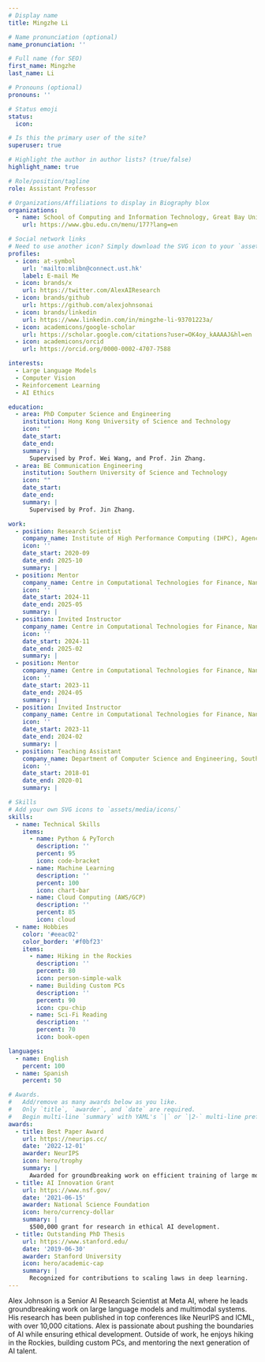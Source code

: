 ```yaml
---
# Display name
title: Mingzhe Li

# Name pronunciation (optional)
name_pronunciation: ''

# Full name (for SEO)
first_name: Mingzhe
last_name: Li

# Pronouns (optional)
pronouns: ''

# Status emoji
status: 
  icon: 

# Is this the primary user of the site?
superuser: true

# Highlight the author in author lists? (true/false)
highlight_name: true

# Role/position/tagline
role: Assistant Professor

# Organizations/Affiliations to display in Biography blox
organizations:
  - name: School of Computing and Information Technology, Great Bay University
    url: https://www.gbu.edu.cn/menu/177?lang=en

# Social network links
# Need to use another icon? Simply download the SVG icon to your `assets/media/icons/` folder.
profiles:
  - icon: at-symbol
    url: 'mailto:mlibn@connect.ust.hk'
    label: E-mail Me
  - icon: brands/x
    url: https://twitter.com/AlexAIResearch
  - icon: brands/github
    url: https://github.com/alexjohnsonai
  - icon: brands/linkedin
    url: https://www.linkedin.com/in/mingzhe-li-93701223a/
  - icon: academicons/google-scholar
    url: https://scholar.google.com/citations?user=OK4oy_kAAAAJ&hl=en
  - icon: academicons/orcid
    url: https://orcid.org/0000-0002-4707-7588

interests:
  - Large Language Models
  - Computer Vision
  - Reinforcement Learning
  - AI Ethics

education:
  - area: PhD Computer Science and Engineering
    institution: Hong Kong University of Science and Technology
    icon: ""
    date_start: 
    date_end: 
    summary: |
      Supervised by Prof. Wei Wang, and Prof. Jin Zhang.
  - area: BE Communication Engineering
    institution: Southern University of Science and Technology
    icon: ""
    date_start: 
    date_end: 
    summary: |
      Supervised by Prof. Jin Zhang.

work:
  - position: Research Scientist
    company_name: Institute of High Performance Computing (IHPC), Agency for Science, Technology and Research (A*STAR)
    icon: ''
    date_start: 2020-09
    date_end: 2025-10
    summary: |
  - position: Mentor
    company_name: Centre in Computational Technologies for Finance, Nanyang Technological University
    icon: ''
    date_start: 2024-11
    date_end: 2025-05
    summary: |
  - position: Invited Instructor
    company_name: Centre in Computational Technologies for Finance, Nanyang Technological University
    icon: ''
    date_start: 2024-11
    date_end: 2025-02
    summary: |
  - position: Mentor
    company_name: Centre in Computational Technologies for Finance, Nanyang Technological University
    icon: ''
    date_start: 2023-11
    date_end: 2024-05
    summary: |
  - position: Invited Instructor
    company_name: Centre in Computational Technologies for Finance, Nanyang Technological University
    icon: ''
    date_start: 2023-11
    date_end: 2024-02
    summary: |
  - position: Teaching Assistant
    company_name: Department of Computer Science and Engineering, Southern University of Science and Technology
    icon: ''
    date_start: 2018-01
    date_end: 2020-01
    summary: |

# Skills
# Add your own SVG icons to `assets/media/icons/`
skills:
  - name: Technical Skills
    items:
      - name: Python & PyTorch
        description: ''
        percent: 95
        icon: code-bracket
      - name: Machine Learning
        description: ''
        percent: 100
        icon: chart-bar
      - name: Cloud Computing (AWS/GCP)
        description: ''
        percent: 85
        icon: cloud
  - name: Hobbies
    color: '#eeac02'
    color_border: '#f0bf23'
    items:
      - name: Hiking in the Rockies
        description: ''
        percent: 80
        icon: person-simple-walk
      - name: Building Custom PCs
        description: ''
        percent: 90
        icon: cpu-chip
      - name: Sci-Fi Reading
        description: ''
        percent: 70
        icon: book-open

languages:
  - name: English
    percent: 100
  - name: Spanish
    percent: 50

# Awards.
#   Add/remove as many awards below as you like.
#   Only `title`, `awarder`, and `date` are required.
#   Begin multi-line `summary` with YAML's `|` or `|2-` multi-line prefix and indent 2 spaces below.
awards:
  - title: Best Paper Award
    url: https://neurips.cc/
    date: '2022-12-01'
    awarder: NeurIPS
    icon: hero/trophy
    summary: |
      Awarded for groundbreaking work on efficient training of large models.
  - title: AI Innovation Grant
    url: https://www.nsf.gov/
    date: '2021-06-15'
    awarder: National Science Foundation
    icon: hero/currency-dollar
    summary: |
      $500,000 grant for research in ethical AI development.
  - title: Outstanding PhD Thesis
    url: https://www.stanford.edu/
    date: '2019-06-30'
    awarder: Stanford University
    icon: hero/academic-cap
    summary: |
      Recognized for contributions to scaling laws in deep learning.
---
```


Alex Johnson is a Senior AI Research Scientist at Meta AI, where he leads groundbreaking work on large language models and multimodal systems. His research has been published in top conferences like NeurIPS and ICML, with over 10,000 citations. Alex is passionate about pushing the boundaries of AI while ensuring ethical development. Outside of work, he enjoys hiking in the Rockies, building custom PCs, and mentoring the next generation of AI talent.
